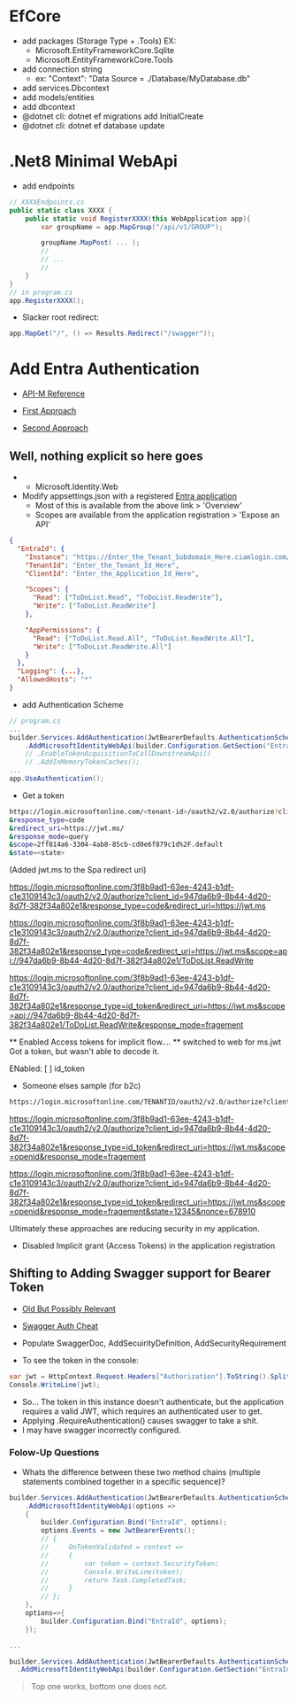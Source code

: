 # EfCore
- add packages (Storage Type + .Tools)  EX:
  - Microsoft.EntityFrameworkCore.Sqlite
  - Microsoft.EntityFrameworkCore.Tools
- add connection string
  - ex: "Context": "Data Source = ./Database/MyDatabase.db"
- add services.Dbcontext
- add models/entities
- add dbcontext
- @dotnet cli: dotnet ef migrations add InitialCreate
- @dotnet cli: dotnet ef database update

# .Net8 Minimal WebApi
- add endpoints
```csharp
// XXXXEndpoints.cs
public static class XXXX {
    public static void RegisterXXXX(this WebApplication app){
        var groupName = app.MapGroup("/api/v1/GROUP");

        groupName.MapPost( ... );
        //
        // ... 
        //
    }    
}
// in program.cs
app.RegisterXXXX();
```

- Slacker root redirect:
```csharp
app.MapGet("/", () => Results.Redirect("/swagger"));
```

# Add Entra Authentication
- [API-M Reference](https://learn.microsoft.com/en-us/azure/api-management/api-management-howto-protect-backend-with-aad)


- [First Approach](https://learn.microsoft.com/en-us/entra/external-id/customers/tutorial-protect-web-api-dotnet-core-build-app)

- [Second Approach](https://learn.microsoft.com/en-us/entra/external-id/customers/tutorial-protect-web-api-dotnet-core-build-app-2)

## Well, nothing explicit so here goes

- + Microsoft.Identity.Web
- Modify appsettings.json with a registered [Entra application](https://entra.microsoft.com/#view/)
  - Most of this is available from the above link > 'Overview'
  - Scopes are available from the application registration > 'Expose an API'
```json
{
  "EntraId": {
    "Instance": "https://Enter_the_Tenant_Subdomain_Here.ciamlogin.com/", 
    "TenantId": "Enter_the_Tenant_Id_Here",
    "ClientId": "Enter_the_Application_Id_Here",

    "Scopes": {
      "Read": ["ToDoList.Read", "ToDoList.ReadWrite"],
      "Write": ["ToDoList.ReadWrite"]
    },

    "AppPermissions": {
      "Read": ["ToDoList.Read.All", "ToDoList.ReadWrite.All"],
      "Write": ["ToDoList.ReadWrite.All"]
    }
  },
  "Logging": {...},
  "AllowedHosts": "*"
}
```
- add Authentication Scheme
```csharp
// program.cs
...
builder.Services.AddAuthentication(JwtBearerDefaults.AuthenticationScheme)
    .AddMicrosoftIdentityWebApi(builder.Configuration.GetSection("EntraId"));
    // .EnableTokenAcquisitionToCallDownstreamApi()
    // .AddInMemoryTokenCaches();
...
app.UseAuthentication();
```
- Get a token
```bash
https://login.microsoftonline.com/<tenant-id>/oauth2/v2.0/authorize?client_id=<client-id>
&response_type=code
&redirect_uri=https://jwt.ms/
&response_mode=query
&scope=2ff814a6-3304-4ab8-85cb-cd0e6f879c1d%2F.default
&state=<state>
```

(Added jwt.ms to the Spa redirect uri)

https://login.microsoftonline.com/3f8b9ad1-63ee-4243-b1df-c1e3109143c3/oauth2/v2.0/authorize?client_id=947da6b9-8b44-4d20-8d7f-382f34a802e1&response_type=code&redirect_uri=https://jwt.ms

https://login.microsoftonline.com/3f8b9ad1-63ee-4243-b1df-c1e3109143c3/oauth2/v2.0/authorize?client_id=947da6b9-8b44-4d20-8d7f-382f34a802e1&response_type=code&redirect_uri=https://jwt.ms&scope=api://947da6b9-8b44-4d20-8d7f-382f34a802e1/ToDoList.ReadWrite

https://login.microsoftonline.com/3f8b9ad1-63ee-4243-b1df-c1e3109143c3/oauth2/v2.0/authorize?client_id=947da6b9-8b44-4d20-8d7f-382f34a802e1&response_type=id_token&redirect_uri=https://jwt.ms&scope=api://947da6b9-8b44-4d20-8d7f-382f34a802e1/ToDoList.ReadWrite&response_mode=fragement

** Enabled Access tokens for implicit flow....
** switched to web for ms.jwt
Got a token, but wasn't able to decode it.

ENabled:
[ ] id_token

- Someone elses sample (for b2c)
```bash
https://login.microsoftonline.com/TENANTID/oauth2/v2.0/authorize?client_id=CLIENTID&response_type=id_token&redirect_uri=https%3A%2F%2Fjwt.ms&scope=openid%20profile%20email&response_mode=fragment&state=12345&nonce=678910
```


https://login.microsoftonline.com/3f8b9ad1-63ee-4243-b1df-c1e3109143c3/oauth2/v2.0/authorize?client_id=947da6b9-8b44-4d20-8d7f-382f34a802e1&response_type=id_token&redirect_uri=https://jwt.ms&scope=openid&response_mode=fragement

https://login.microsoftonline.com/3f8b9ad1-63ee-4243-b1df-c1e3109143c3/oauth2/v2.0/authorize?client_id=947da6b9-8b44-4d20-8d7f-382f34a802e1&response_type=id_token&redirect_uri=https://jwt.ms&scope=openid&response_mode=fragement&state=12345&nonce=678910

Ultimately these approaches are reducing security in my application.

- Disabled Implicit grant (Access Tokens) in the application registration

## Shifting to Adding Swagger support for Bearer Token
- [Old But Possibly Relevant](https://github.com/dotnet/AspNetCore.Docs/blob/main/aspnetcore/security/authentication/identity-api-authorization.md)
- [Swagger Auth Cheat](https://www.josephguadagno.net/2022/06/03/enabling-user-authentication-in-swagger-using-microsoft-identity)

- Populate SwaggerDoc, AddSecuirityDefinition, AddSecurityRequirement

- To see the token in the console:
```csharp
var jwt = HttpContext.Request.Headers["Authorization"].ToString().Split(" ")[1]; // Assuming "Bearer " prefix
Console.WriteLine(jwt);
```

- So... The token in this instance doesn't authenticate, but the application requires a valid JWT, which requires an authenticated user to get.
- Applying .RequireAuthentication() causes swagger to take a shit.
- I may have swagger incorrectly configured.


### Folow-Up Questions
- Whats the difference between these two method chains (multiple statements combined together in a specific sequence)?

```csharp
builder.Services.AddAuthentication(JwtBearerDefaults.AuthenticationScheme)
    .AddMicrosoftIdentityWebApi(options => 
    {
        builder.Configuration.Bind("EntraId", options);
        options.Events = new JwtBearerEvents();
        // {
        //     OnTokenValidated = context =>
        //     {
        //         var token = context.SecurityToken;
        //         Console.WriteLine(token);
        //         return Task.CompletedTask;
        //     }
        // };
    },
    options=>{
        builder.Configuration.Bind("EntraId", options);
    });

...

builder.Services.AddAuthentication(JwtBearerDefaults.AuthenticationScheme)
  .AddMicrosoftIdentityWebApi(builder.Configuration.GetSection("EntraId")); 
```  

> Top one works, bottom one does not.


